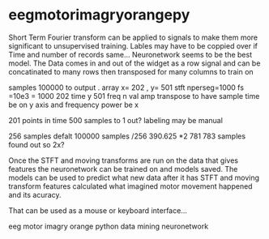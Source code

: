 # eegmotorimagryorangepy

Short Term Fourier transform can be applied to signals to make them more significant to unsupervised training.
Lables may have to be coppied over if Time and number of records same... 
Neuronetwork seems to be the best model.
The Data comes in and out of the widget as a row signal and can be concatinated to many rows then transposed for many columns to train on

samples 100000 to output . array x= 202 , y= 501  stft nperseg=1000 fs =10e3 = 1000 202 time  y 501 freq n val amp
transpose to have sample time be on y axis and frequency power be x 

201 points in time 500 samples to 1 out? labeling may be manual

256 samples defalt 100000 samples /256 390.625 *2 781   783 samples found out so 2x? 

Once the STFT and moving transforms are run on the data that gives features the neuronetwork can be trained on and models saved. The models can be used to predict what new data after it has STFT and moving transform features calculated what imagined motor movement happened and its acuracy. 

That can be used as a mouse or keyboard interface...

eeg motor imagry orange python data mining neuronetwork 
